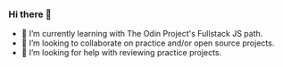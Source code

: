 ### Hi there 👋

- 🌱 I’m currently learning with The Odin Project's Fullstack JS path. 
- 👯 I’m looking to collaborate on practice and/or open source projects.
- 🤔 I’m looking for help with reviewing practice projects. 

<!--
**mfrazb/mfrazb** is a ✨ _special_ ✨ repository because its `README.md` (this file) appears on your GitHub profile.

Here are some ideas to get you started:
- 🔭 I’m currently working on...
- 💬 Ask me about ...
- 📫 How to reach me: ...
- 😄 Pronouns: ...
- ⚡ Fun fact: ...
-->
